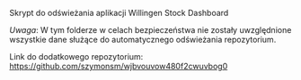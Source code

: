 Skrypt do odświeżania aplikacji Willingen Stock Dashboard

*Uwaga*: W tym folderze w celach bezpieczeństwa nie zostały uwzględnione wszystkie dane służące do automatycznego odświeżania repozytorium.

Link do dodatkowego repozytorium: https://github.com/szymonsm/wjbvouvow480f2cwuvbog0